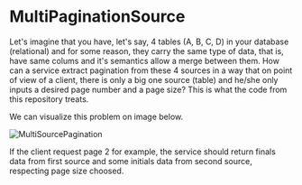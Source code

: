 # MultiPaginationSource
Let's imagine that you have, let's say, 4 tables (A, B, C, D) in your database (relational) and for some reason, they carry the same type of data, that is, have same colums and it's semantics allow a merge between them. How can a service extract pagination from these 4 sources in a way that on point of view of a client, there is only a big one source (table) and he/she only inputs a desired page number and a page size? This is what the code from this repository treats.

We can visualize this problem on image below.

![MultiSourcePagination](https://github.com/Fabriciolk/MultiSourcePagination/assets/72703544/b8986580-d557-4d5a-aab2-f8223639128f)

If the client request page 2 for example, the service should return finals data from first source and some initials data from second source, respecting page size choosed.
